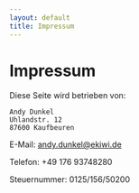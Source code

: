 ```yaml
---
layout: default
title: Impressum
---
```


# Impressum

Diese Seite wird betrieben von:

	Andy Dunkel
	Uhlandstr. 12
	87600 Kaufbeuren

E-Mail: andy.dunkel@ekiwi.de

Telefon: +49 176 93748280

Steuernummer: 0125/156/50200
